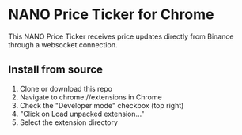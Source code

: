 # NANO Price Ticker for Chrome
This NANO Price Ticker receives price updates directly from Binance through a websocket connection.

## Install from source
1. Clone or download this repo
2. Navigate to chrome://extensions in Chrome
3. Check the "Developer mode" checkbox (top right)
4. "Click on Load unpacked extension..."
5. Select the extension directory